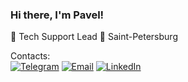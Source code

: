 ### Hi there, I'm Pavel! <br>
💼 Tech Support Lead 
🔵 Saint-Petersburg <br>

Contacts:<br>
[![Telegram](https://img.shields.io/badge/Telegram-Pavel-2D9EE9)](https://t.me/chulep)
[![Email](https://img.shields.io/badge/Email-chulepik@gmail.com-346CF0)](mailto:chulepik@gmail.com)
[![LinkedIn](https://img.shields.io/badge/LinkedIn-PavelS-346CF0)](https://www.linkedin.com/in/pavel-schulepov)
